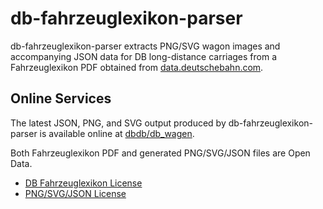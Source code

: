 # db-fahrzeuglexikon-parser

db-fahrzeuglexikon-parser extracts PNG/SVG wagon images and accompanying JSON
data for DB long-distance carriages from a Fahrzeuglexikon PDF obtained from
[data.deutschebahn.com](https://data.deutschebahn.com/dataset/fahrzeuglexikon).

## Online Services

The latest JSON, PNG, and SVG output produced by db-fahrzeuglexikon-parser is
available online at
[dbdb/db\_wagen](https://lib.finalrewind.org/dbdb/db_wagen/).

Both Fahrzeuglexikon PDF and generated PNG/SVG/JSON files are Open Data.

* [DB Fahrzeuglexikon License](https://data.deutschebahn.com/dataset/fahrzeuglexikon)
* [PNG/SVG/JSON License](https://lib.finalrewind.org/dbdb/db_wagen/COPYING)
